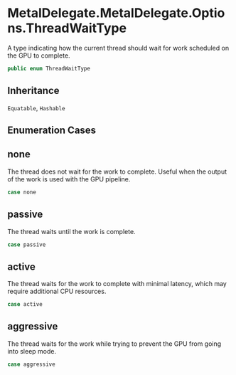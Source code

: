 # MetalDelegate.MetalDelegate.Options.ThreadWaitType

A type indicating how the current thread should wait for work scheduled on the GPU to complete.

``` swift
public enum ThreadWaitType
```

## Inheritance

`Equatable`, `Hashable`

## Enumeration Cases

## none

The thread does not wait for the work to complete. Useful when the output of the work is used
with the GPU pipeline.

``` swift
case none
```

## passive

The thread waits until the work is complete.

``` swift
case passive
```

## active

The thread waits for the work to complete with minimal latency, which may require additional
CPU resources.

``` swift
case active
```

## aggressive

The thread waits for the work while trying to prevent the GPU from going into sleep mode.

``` swift
case aggressive
```
